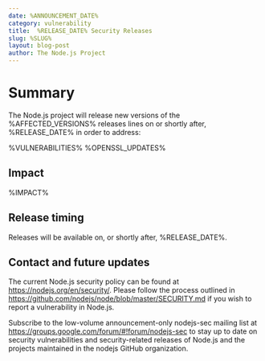 ```yaml
---
date: %ANNOUNCEMENT_DATE%
category: vulnerability
title:  %RELEASE_DATE% Security Releases
slug: %SLUG%
layout: blog-post
author: The Node.js Project
---
```


# Summary

The Node.js project will release new versions of the %AFFECTED_VERSIONS%
releases lines on or shortly after, %RELEASE_DATE% in order to address:

%VULNERABILITIES%
%OPENSSL_UPDATES%
## Impact

%IMPACT%

## Release timing

Releases will be available on, or shortly after, %RELEASE_DATE%.

## Contact and future updates

The current Node.js security policy can be found at https://nodejs.org/en/security/.
Please follow the process outlined in https://github.com/nodejs/node/blob/master/SECURITY.md if you wish to report a vulnerability in Node.js.

Subscribe to the low-volume announcement-only nodejs-sec mailing list at https://groups.google.com/forum/#!forum/nodejs-sec to stay up to date on security vulnerabilities and security-related releases of Node.js and the projects maintained in the nodejs GitHub organization.
